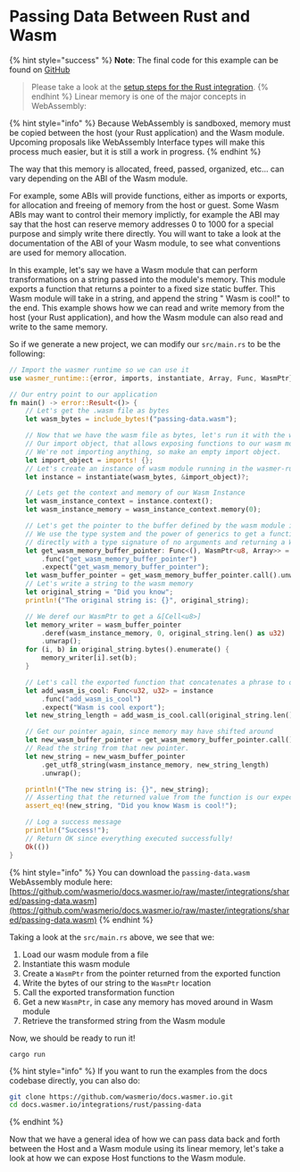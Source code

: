 # Passing Data Between Rust and Wasm

{% hint style="success" %}
**Note**: The final code for this example can be found on [GitHub](https://github.com/wasmerio/docs.wasmer.io/blob/master/docs/runtime/rust-integration/examples/passing_data.rs)

> Please take a look at the [setup steps for the Rust integration](../installation.md).
{% endhint %}
Linear memory is one of the major concepts in WebAssembly:

{% hint style="info" %}
Because WebAssembly is sandboxed, memory must be copied between the host \(your Rust application\) and the Wasm module. Upcoming proposals like WebAssembly Interface types will make this process much easier, but it is still a work in progress.
{% endhint %}

The way that this memory is allocated, freed, passed, organized, etc... can vary depending on the ABI of the Wasm module.

For example, some ABIs will provide functions, either as imports or exports, for allocation and freeing of memory from the host or guest. Some Wasm ABIs may want to control their memory implictly, for example the ABI may say that the host can reserve memory addresses 0 to 1000 for a special purpose and simply write there directly. You will want to take a look at the documentation of the ABI of your Wasm module, to see what conventions are used for memory allocation.

In this example, let's say we have a Wasm module that can perform transformations on a string passed into the module's memory. This module exports a function that returns a pointer to a fixed size static buffer. This Wasm module will take in a string, and append the string " Wasm is cool!" to the end. This example shows how we can read and write memory from the host \(your Rust application\), and how the Wasm module can also read and write to the same memory.

So if we generate a new project, we can modify our `src/main.rs` to be the following:

```rust
// Import the wasmer runtime so we can use it
use wasmer_runtime::{error, imports, instantiate, Array, Func, WasmPtr};

// Our entry point to our application
fn main() -> error::Result<()> {
    // Let's get the .wasm file as bytes
    let wasm_bytes = include_bytes!("passing-data.wasm");

    // Now that we have the wasm file as bytes, let's run it with the wasmer runtime
    // Our import object, that allows exposing functions to our wasm module.
    // We're not importing anything, so make an empty import object.
    let import_object = imports! {};
    // Let's create an instance of wasm module running in the wasmer-runtime
    let instance = instantiate(wasm_bytes, &import_object)?;

    // Lets get the context and memory of our Wasm Instance
    let wasm_instance_context = instance.context();
    let wasm_instance_memory = wasm_instance_context.memory(0);

    // Let's get the pointer to the buffer defined by the wasm module in the wasm memory.
    // We use the type system and the power of generics to get a function we can call
    // directly with a type signature of no arguments and returning a WasmPtr<u8, Array>
    let get_wasm_memory_buffer_pointer: Func<(), WasmPtr<u8, Array>> = instance
        .func("get_wasm_memory_buffer_pointer")
        .expect("get_wasm_memory_buffer_pointer");
    let wasm_buffer_pointer = get_wasm_memory_buffer_pointer.call().unwrap();
    // Let's write a string to the wasm memory
    let original_string = "Did you know";
    println!("The original string is: {}", original_string);

    // We deref our WasmPtr to get a &[Cell<u8>]
    let memory_writer = wasm_buffer_pointer
        .deref(wasm_instance_memory, 0, original_string.len() as u32)
        .unwrap();
    for (i, b) in original_string.bytes().enumerate() {
        memory_writer[i].set(b);
    }

    // Let's call the exported function that concatenates a phrase to our string.
    let add_wasm_is_cool: Func<u32, u32> = instance
        .func("add_wasm_is_cool")
        .expect("Wasm is cool export");
    let new_string_length = add_wasm_is_cool.call(original_string.len() as u32).unwrap();

    // Get our pointer again, since memory may have shifted around
    let new_wasm_buffer_pointer = get_wasm_memory_buffer_pointer.call().unwrap();
    // Read the string from that new pointer.
    let new_string = new_wasm_buffer_pointer
        .get_utf8_string(wasm_instance_memory, new_string_length)
        .unwrap();

    println!("The new string is: {}", new_string);
    // Asserting that the returned value from the function is our expected value.
    assert_eq!(new_string, "Did you know Wasm is cool!");

    // Log a success message
    println!("Success!");
    // Return OK since everything executed successfully!
    Ok(())
}
```

{% hint style="info" %}
You can download the `passing-data.wasm` WebAssembly module here:  
[https://github.com/wasmerio/docs.wasmer.io/raw/master/integrations/shared/passing-data.wasm](https://github.com/wasmerio/docs.wasmer.io/raw/master/integrations/shared/passing-data.wasm)
{% endhint %}


Taking a look at the `src/main.rs` above, we see that we:

1. Load our wasm module from a file
2. Instantiate this wasm module
3. Create a `WasmPtr` from the pointer returned from the exported function
4. Write the bytes of our string to the `WasmPtr` location
5. Call the exported transformation function
6. Get a new `WasmPtr`, in case any memory has moved around in Wasm module
7. Retrieve the transformed string from the Wasm module

Now, we should be ready to run it!

```text
cargo run
```

{% hint style="info" %}
If you want to run the examples from the docs codebase directly, you can also do:

```bash
git clone https://github.com/wasmerio/docs.wasmer.io.git
cd docs.wasmer.io/integrations/rust/passing-data
```
{% endhint %}

Now that we have a general idea of how we can pass data back and forth between the Host and a Wasm module using its linear memory, let's take a look at how we can expose Host functions to the Wasm module.
